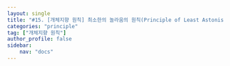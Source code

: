 ```yaml
---
layout: single
title: "#15. [개체지향 원칙] 최소한의 놀라움의 원칙(Principle of Least Astonishment)(작성중)"
categories: "principle"
tag: ["개체지향 원칙"]
author_profile: false
sidebar: 
    nav: "docs"
---
```


